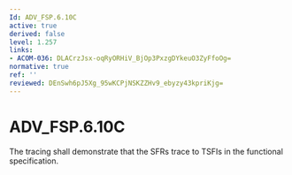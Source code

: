```yaml
---
Id: ADV_FSP.6.10C
active: true
derived: false
level: 1.257
links:
- ACOM-036: DLACrzJsx-oqRyORHiV_BjOp3PxzgDYkeuO3ZyFfoOg=
normative: true
ref: ''
reviewed: DEnSwh6pJ5Xg_95wKCPjNSKZZHv9_ebyzy43kpriKjg=
---
```


# ADV_FSP.6.10C

The tracing shall demonstrate that the SFRs trace to TSFIs in the functional specification.
